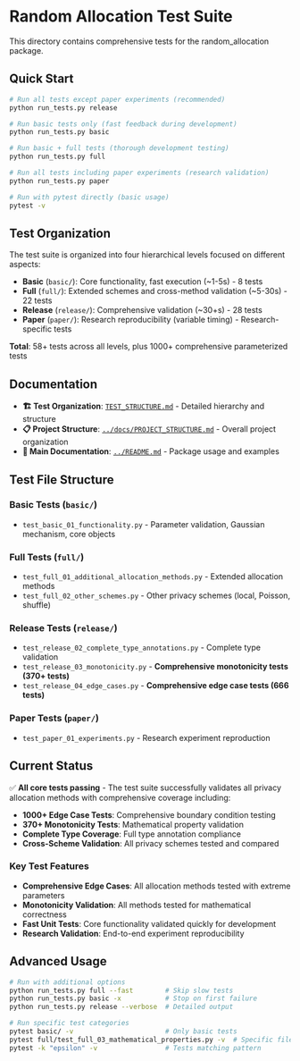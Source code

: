 # Random Allocation Test Suite

This directory contains comprehensive tests for the random_allocation package.

## Quick Start

```bash
# Run all tests except paper experiments (recommended)
python run_tests.py release

# Run basic tests only (fast feedback during development)
python run_tests.py basic

# Run basic + full tests (thorough development testing)
python run_tests.py full

# Run all tests including paper experiments (research validation)
python run_tests.py paper

# Run with pytest directly (basic usage)
pytest -v
```

## Test Organization

The test suite is organized into four hierarchical levels focused on different aspects:

- **Basic** (`basic/`): Core functionality, fast execution (~1-5s) - 8 tests
- **Full** (`full/`): Extended schemes and cross-method validation (~5-30s) - 22 tests  
- **Release** (`release/`): Comprehensive validation (~30+s) - 28 tests
- **Paper** (`paper/`): Research reproducibility (variable timing) - Research-specific tests

**Total**: 58+ tests across all levels, plus 1000+ comprehensive parameterized tests

## Documentation

- **🏗️ Test Organization**: [`TEST_STRUCTURE.md`](TEST_STRUCTURE.md) - Detailed hierarchy and structure
- **📋 Project Structure**: [`../docs/PROJECT_STRUCTURE.md`](../docs/PROJECT_STRUCTURE.md) - Overall project organization
- **📖 Main Documentation**: [`../README.md`](../README.md) - Package usage and examples

## Test File Structure

### Basic Tests (`basic/`)
- `test_basic_01_functionality.py` - Parameter validation, Gaussian mechanism, core objects

### Full Tests (`full/`)
- `test_full_01_additional_allocation_methods.py` - Extended allocation methods
- `test_full_02_other_schemes.py` - Other privacy schemes (local, Poisson, shuffle)

### Release Tests (`release/`)
- `test_release_02_complete_type_annotations.py` - Complete type validation 
- `test_release_03_monotonicity.py` - **Comprehensive monotonicity tests (370+ tests)**
- `test_release_04_edge_cases.py` - **Comprehensive edge case tests (666 tests)**

### Paper Tests (`paper/`)
- `test_paper_01_experiments.py` - Research experiment reproduction

## Current Status

✅ **All core tests passing** - The test suite successfully validates all privacy allocation methods with comprehensive coverage including:

- **1000+ Edge Case Tests**: Comprehensive boundary condition testing
- **370+ Monotonicity Tests**: Mathematical property validation  
- **Complete Type Coverage**: Full type annotation compliance
- **Cross-Scheme Validation**: All privacy schemes tested and compared

### Key Test Features
- **Comprehensive Edge Cases**: All allocation methods tested with extreme parameters
- **Monotonicity Validation**: All methods tested for mathematical correctness  
- **Fast Unit Tests**: Core functionality validated quickly for development
- **Research Validation**: End-to-end experiment reproducibility

## Advanced Usage

```bash
# Run with additional options
python run_tests.py full --fast        # Skip slow tests
python run_tests.py basic -x           # Stop on first failure  
python run_tests.py release --verbose  # Detailed output

# Run specific test categories
pytest basic/ -v                       # Only basic tests
pytest full/test_full_03_mathematical_properties.py -v  # Specific file
pytest -k "epsilon" -v                 # Tests matching pattern
``` 